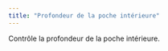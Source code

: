 ```yaml
---
title: "Profondeur de la poche intérieure"
---
```


Contrôle la profondeur de la poche intérieure.





